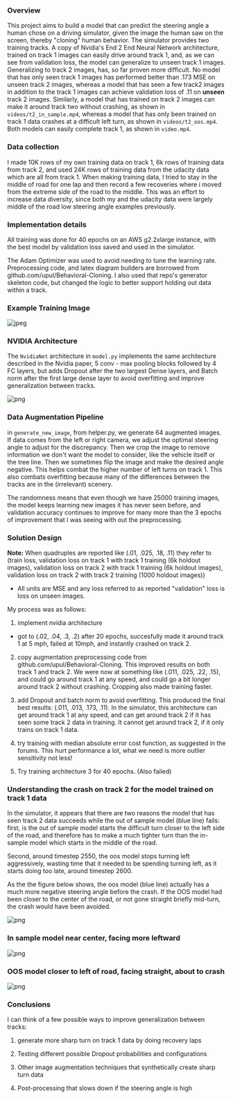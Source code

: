 ### Overview
This project aims to build a model that can predict the steering angle a human chose on a driving simulator, given the image the human saw on the screen, thereby "cloning" human behavior. The simulator provides two training tracks. A copy of Nvidia's End 2 End Neural Network architecture, trained on track 1 images can easily drive around track 1, and, as we can see from validation loss, the model can generalize to unseen track 1 images. Generalizing to track 2 images, has, so far proven more difficult. No model that has only seen track 1 images has performed better than .173 MSE on unseen track 2 images, whereas a model that has seen a few track2 images in addition to the track 1 images can achieve validation loss of .11 on **unseen** track 2 images. Similarly, a model that has trained on track 2 images can make it around track two without crashing, as shown in `videos/t2_in_sample.mp4`, whereas a model that has only been trained on track 1 data crashes at a difficult left turn, as shown in `videos/t2_oos.mp4`. Both models can easily complete track 1, as shown in `video.mp4`.

### Data collection

I made 10K rows of my own training data on track 1, 6k rows of training data from track 2, and used 24K rows of training data from the udacity data which are all from track 1.
When making training data, I tried to stay in the middle of road for one lap and then record a few recoveries where i moved from the extreme side of the road to the middle. This was an effort to increase data diversity, since both my and the udacity data were largely middle of the road low steering angle examples previously.


### Implementation details
All training was done for 40 epochs on an AWS g2.2xlarge instance, with the best model by validation loss saved and used in the simulator.

The Adam Optimizer was used to avoid needing to tune the learning rate.
Preprocessing code, and latex diagram builders are borrowed from github.com/upul/Behavioral-Cloning.
I also used that repo's generator skeleton code, but changed the logic to better support holding out data within a track.

### Example Training Image

![jpeg](examples/center_2016_12_01_13_30_48_287.jpg)

### NVIDIA Architecture

The `NvidiaNet` architecture in `model.py` implements the same architecture described in the Nvidia paper, 5 conv - max pooling blocks followed by 4 FC layers, but adds Dropout after the two largest Dense layers, and Batch norm after the first large dense layer to avoid overfitting and improve generalization between tracks. 

![png](examples/architecture_diagram.png)

### Data Augmentation Pipeline
in `generate_new_image`, from helper.py, we generate 64 augmented images.
If data comes from the left or right camera, we adjust the optimal steering angle to adjust for the discrepancy.
Then we crop the image to remove information we don't want the model to consider, like the vehicle itself or the tree line.
Then we sometimes flip the image and make the desired angle negative. This helps combat the higher number of left turns on track 1. This also combats overfitting because many of the differences between the tracks are in the (irrelevant) scenery.

The randomness means that even though we have 25000 training images, the model keeps learning new images it has never seen before, and validation accuracy continues to improve for many more than the 3 epochs of improvement that I was seeing with out the preprocessing.



### Solution Design

**Note:** When quadruples are reported like (.01, .025, .18, .11) they refer to
(train loss, validation loss on track 1 with track 1 training (6k holdout images), validation loss on track 2 with track 1 training (6k holdout images), validation loss on track 2 with track 2 training (1000 holdout images))
- All units are MSE and any loss referred to as reported "validation" loss is loss on unseen images.


My process was as follows:
1) implement nvidia architecture
- got to (.02, .04, .3, .2) after 20 epochs, succesfully made it around track 1 at 5 mph, failed at 10mph, and instantly crashed on track 2.

2) copy augmentation preprocessing code from github.com/upul/Behavioral-Cloning.
This improved results on both track 1 and track 2. We were now at something like (.011, .025, .22, .15), and could go around track 1 at any speed, and could go a bit longer around track 2 without crashing. Cropping also made training faster.

3) add Dropout and batch norm to avoid overfitting. This produced the final best results:
(.011, .013, .173, .11). In the simulator, this architecture can get around track 1 at any speed, and can get around track 2 if it has seen some track 2 data in training. It cannot get around track 2, if it only trains on track 1 data.

4) try training with median absolute error cost function, as suggested in the forums. This hurt performance a lot, what we need is more outlier sensitivity not less!

5) Try training architecture 3 for 40 epochs. (Also failed)

### Understanding the crash on track 2 for the model trained on track 1 data

In the simulator, it appears that there are two reasons the model that has seen track 2 data succeeds while the out of sample model (blue line) fails: first,  is the out of sample model starts the difficult turn closer to the left side of the road, and therefore has to make a much tighter turn than the in-sample model which starts in the middle of the road.

Second, around timestep 2550, the oos model stops turning left aggressively, wasting time that it needed to be spending turning left, as it starts doing too late, around timestep 2600.


As the the figure below shows, the oos model (blue line) actually has a much more negative steering angle before the crash. If the OOS model had been closer to the center of the road, or not gone straight briefly mid-turn, the crash would have been avoided.



![png](examples/crash_preds.png)



### In sample model near center, facing more leftward


![png](examples/in_sample_before_turn.png)



### OOS model closer to left of road, facing straight, about to crash

![png](examples/oos_before_turn.png)


### Conclusions

I can think of a few possible ways to improve generalization between tracks:

1) generate more sharp turn on track 1 data by doing recovery laps

2) Testing different possible Dropout probabilities and configurations

3) Other image augmentation techniques that synthetically create sharp turn data

4) Post-processing that slows down if the steering angle is high





```python

```
